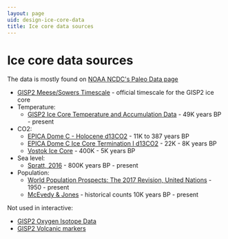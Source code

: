 ```yaml
---
layout: page
uid: design-ice-core-data
title: Ice core data sources
---
```


# Ice core data sources

The data is mostly found on [NOAA NCDC's Paleo Data page](https://www.ncdc.noaa.gov/paleo-search/)

- [GISP2 Meese/Sowers Timescale](ftp://ftp.ncdc.noaa.gov/pub/data/paleo/icecore/greenland/summit/gisp2/depthage/gisp2age.txt) - official timescale for the GISP2 ice core
- Temperature:
  - [GISP2 Ice Core Temperature and Accumulation Data](ftp://ftp.ncdc.noaa.gov/pub/data/paleo/icecore/greenland/summit/gisp2/isotopes/gisp2_temp_accum_alley2000.txt) - 49K years BP - present
- CO2:
  - [EPICA Dome C - Holocene d13CO2](https://www1.ncdc.noaa.gov/pub/data/paleo/icecore/antarctica/epica_domec/edc2009d13co2.txt) - 11K to 387 years BP
  - [EPICA Dome C Ice Core Termination I d13CO2](https://www1.ncdc.noaa.gov/pub/data/paleo/icecore/antarctica/epica_domec/edc2010d13co2.txt) - 22K - 8K years BP
  - [Vostok Ice Core](http://cdiac.ess-dive.lbl.gov/ftp/trends/co2/vostok.icecore.co2) - 400K - 5K years BP
- Sea level:
  - [Spratt, 2016](https://www1.ncdc.noaa.gov/pub/data/paleo/contributions_by_author/spratt2016/spratt2016.txt) - 800K years BP - present
- Population:
  - [World Population Prospects: The 2017 Revision, United Nations](https://esa.un.org/unpd/wpp/DVD/Files/1_Indicators%20(Standard)/EXCEL_FILES/1_Population/WPP2017_POP_F01_1_TOTAL_POPULATION_BOTH_SEXES.xlsx) - 1950 - present
  - [McEvedy & Jones](https://en.wikipedia.org/wiki/World_population_estimates#Historical_population) - historical counts 10K years BP - present

Not used in interactive:

- [GISP2 Oxygen Isotope Data](ftp://ftp.ncdc.noaa.gov/pub/data/paleo/icecore/greenland/summit/gisp2/isotopes/gispd18o.txt)
- [GISP2 Volcanic markers](ftp://ftp.ncdc.noaa.gov/pub/data/paleo/icecore/greenland/summit/gisp2/chem/volcano.txt)
